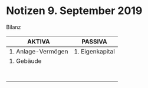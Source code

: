 Notizen 9. September 2019
=========================
Bilanz

| AKTIVA                  |                 PASSIVA |
|-------------------------|-------------------------|
| 1. Anlage-Vermögen      | 1. Eigenkapital         |
|     1. Gebäude          |                         |
|                         |                         |
|                         |                         |
|                         |                         |
|                         |                         |
|                         |                         |
|                         |                         |
|                         |                         |



